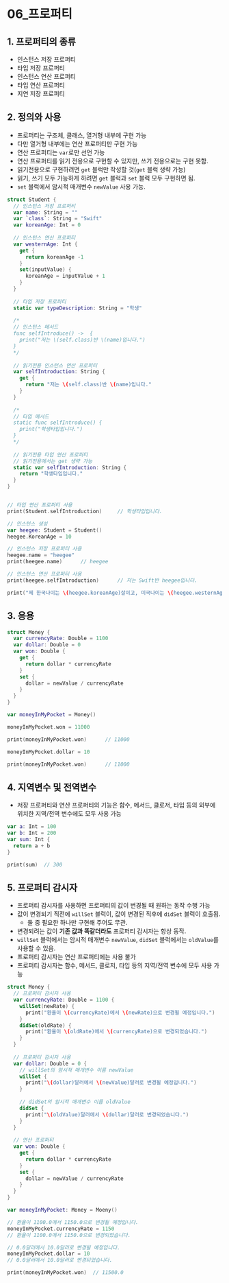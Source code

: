 # 06_프로퍼티

## 1. 프로퍼티의 종류

- 인스턴스 저장 프로퍼티
- 타입 저장 프로퍼티
- 인스턴스 연산 프로퍼티
- 타입 연산 프로퍼티
- 지연 저장 프로퍼티

## 2. 정의와 사용

- 프로퍼티는 구조체, 클래스, 열거형 내부에 구현 가능
- 다만 열거형 내부에는 연산 프로퍼티만 구현 가능
- 연산 프로퍼티는 `var`로만 선언 가능
- 연산 프로퍼티를 읽기 전용으로 구현할 수 있지만, 쓰기 전용으로는 구현 못함.
- 읽기전용으로 구현하려면 `get` 블럭만 작성할 것(`get` 블럭 생략 가능)
- 읽기, 쓰기 모두 가능하게 하려면 `get` 블럭과 `set` 블럭 모두 구현하면 됨.
- `set` 블럭에서 암시적 매개변수 `newValue` 사용 가능.

``` swift
struct Student {
  // 인스턴스 저장 프로퍼티
  var name: String = ""
  var `class`: String = "Swift"
  var koreanAge: Int = 0
  
  // 인스턴스 연산 프로퍼티
  var westernAge: Int {
    get {
      return koreanAge -1
    }
    set(inputValue) {
      koreanAge = inputValue + 1
    }
  }
  
  // 타입 저장 프로퍼티
  static var typeDescription: String = "학생"
  
  /*
  // 인스턴스 메서드
  func selfIntroduce() ->  {
    print("저는 \(self.class)반 \(name)입니다.")
  }
  */
  
  // 읽기전용 인스턴스 연산 프로퍼티
  var selfIntroduction: String {
    get {
      return "저는 \(self.class)반 \(name)입니다."
    }
  }
  
  /*
  // 타입 메서드
  static func selfIntroduce() {
    print("학생타입입니다.")
  }
  */
  
  // 읽기전용 타입 연산 프로퍼티
  // 읽기전용에서는 get 생략 가능
  static var selfIntroduction: String {
    return "학생타입입니다."
  }
}


// 타입 연산 프로퍼티 사용
print(Student.selfIntroduction)		// 학생타입입니다.

// 인스턴스 생성
var heegee: Student = Student()
heegee.KoreanAge = 10

// 인스턴스 저장 프로퍼티 사용
heegee.name = "heegee"
print(heegee.name)		// heegee

// 인스턴스 연산 프로퍼티 사용
print(heegee.selfIntroduction)		// 저는 Swift반 heegee입니다.

print("제 한국나이는 \(heegee.koreanAge)살이고, 미국나이는 \(heegee.westernAge)살입니다.")		// 제 한국나이는 10살이고, 미국나이는 9살입니다.
```



## 3. 응용

``` swift
struct Money {
  var currencyRate: Double = 1100
  var dollar: Double = 0
  var won: Double {
    get {
      return dollar * currencyRate
    }
    set {
      dollar = newValue / currencyRate
    }
  }
}

var moneyInMyPocket = Money()

moneyInMyPocket.won = 11000

print(moneyInMyPocket.won)		// 11000

moneyInMyPocket.dollar = 10

print(moneyInMyPocket.won)		// 11000
```



## 4. 지역변수 및 전역변수

- 저장 프로퍼티와 연산 프로퍼티의 기능은 함수, 메서드, 클로저, 타입 등의 외부에 위치한 지역/전역 변수에도 모두 사용 가능

``` swift
var a: Int = 100
var b: Int = 200
var sum: Int {
  return a + b
}

print(sum)	// 300
```



## 5. 프로퍼티 감시자

- 프로퍼티 감시자를 사용하면 프로퍼티의 값이 변경될 때 원하는 동작 수행 가능
- 값이 변경되기 직전에 `willSet` 블럭이, 값이 변경된 직후에 `didSet` 블럭이 호출됨.
  - 둘 중 필요한 하나만 구현해 주어도 무관.
- 변경되려는 값이 **기존 값과 똑같더라도** 프로퍼티 감시자는 항상 동작.
- `willSet` 블럭에서는 암시적 매개변수 `newValue`, `didSet` 블럭에서는 `oldValue`를 사용할 수 있음.
- 프로퍼티 감시자는 연산 프로퍼티에는 사용 불가
- 프로퍼티 감시자는 함수, 메서드, 클로저, 타입 등의 지역/전역 변수에 모두 사용 가능

``` swift
struct Money {
  // 프로퍼티 감시자 사용
  var currencyRate: Double = 1100 {
    willSet(newRate) {
      print("환율이 \(currencyRate)에서 \(newRate)으로 변경될 예정입니다.")
    }
    didSet(oldRate) {
      print("환율이 \(oldRate)에서 \(currencyRate)으로 변경되었습니다.")
    }
  }
  
  // 프로퍼티 감시자 사용
  var dollar: Double = 0 {
    // willSet의 암시적 매개변수 이름 newValue
    willSet {
      print("\(dollar)달러에서 \(newValue)달러로 변경될 예정입니다.")
    }
    
    // didSet의 암시적 매개변수 이름 oldValue
    didSet {
      print("\(oldValue)달러에서 \(dollar)달러로 변경되었습니다.")
    }
  }
  
  // 연산 프로퍼티
  var won: Double {
    get {
      return dollar * currencyRate
    }
    set {
      dollar = newValue / currencyRate
    }
  }
}

var moneyInMyPocket: Money = Moeny()

// 환율이 1100.0에서 1150.0으로 변경될 예정입니다.
moneyInMyPocket.currencyRate = 1150
// 환율이 1100.0에서 1150.0으로 변경되었습니다.

// 0.0달러에서 10.0달러로 변경될 예정입니다.
moneyInMyPocket.dollar = 10
// 0.0달러에서 10.0달러로 변경되었습니다.

print(moneyInMyPocket.won)	// 11500.0
```

